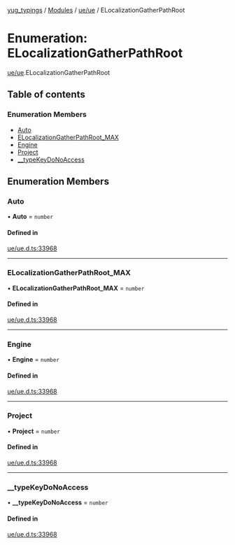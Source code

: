 [yug_typings](../README.md) / [Modules](../modules.md) / [ue/ue](../modules/ue_ue.md) / ELocalizationGatherPathRoot

# Enumeration: ELocalizationGatherPathRoot

[ue/ue](../modules/ue_ue.md).ELocalizationGatherPathRoot

## Table of contents

### Enumeration Members

- [Auto](ue_ue.ELocalizationGatherPathRoot.md#auto)
- [ELocalizationGatherPathRoot\_MAX](ue_ue.ELocalizationGatherPathRoot.md#elocalizationgatherpathroot_max)
- [Engine](ue_ue.ELocalizationGatherPathRoot.md#engine)
- [Project](ue_ue.ELocalizationGatherPathRoot.md#project)
- [\_\_typeKeyDoNoAccess](ue_ue.ELocalizationGatherPathRoot.md#__typekeydonoaccess)

## Enumeration Members

### Auto

• **Auto** = `number`

#### Defined in

[ue/ue.d.ts:33968](https://github.com/YugMetaverse/yug_typings/blob/b7d9b19/ue/ue.d.ts#L33968)

___

### ELocalizationGatherPathRoot\_MAX

• **ELocalizationGatherPathRoot\_MAX** = `number`

#### Defined in

[ue/ue.d.ts:33968](https://github.com/YugMetaverse/yug_typings/blob/b7d9b19/ue/ue.d.ts#L33968)

___

### Engine

• **Engine** = `number`

#### Defined in

[ue/ue.d.ts:33968](https://github.com/YugMetaverse/yug_typings/blob/b7d9b19/ue/ue.d.ts#L33968)

___

### Project

• **Project** = `number`

#### Defined in

[ue/ue.d.ts:33968](https://github.com/YugMetaverse/yug_typings/blob/b7d9b19/ue/ue.d.ts#L33968)

___

### \_\_typeKeyDoNoAccess

• **\_\_typeKeyDoNoAccess** = `number`

#### Defined in

[ue/ue.d.ts:33968](https://github.com/YugMetaverse/yug_typings/blob/b7d9b19/ue/ue.d.ts#L33968)
